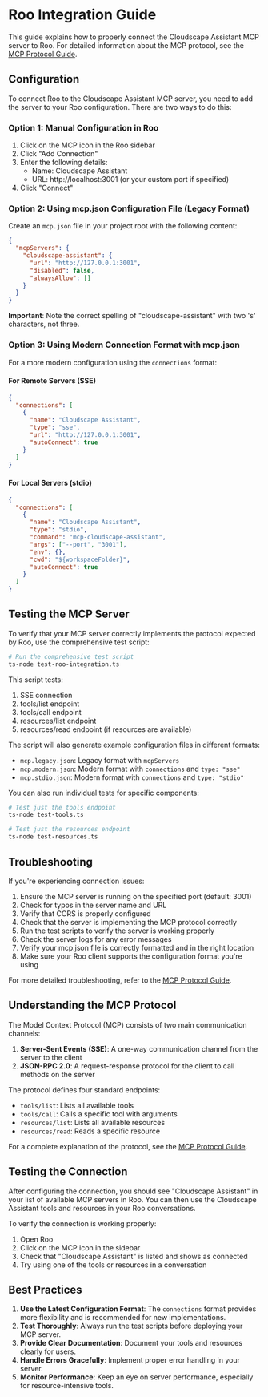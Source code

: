 # Roo Integration Guide

This guide explains how to properly connect the Cloudscape Assistant MCP server to Roo. For detailed information about the MCP protocol, see the [MCP Protocol Guide](./mcp-protocol-guide.md).

## Configuration

To connect Roo to the Cloudscape Assistant MCP server, you need to add the server to your Roo configuration. There are two ways to do this:

### Option 1: Manual Configuration in Roo

1. Click on the MCP icon in the Roo sidebar
2. Click "Add Connection"
3. Enter the following details:
   - Name: Cloudscape Assistant
   - URL: http://localhost:3001 (or your custom port if specified)
4. Click "Connect"

### Option 2: Using mcp.json Configuration File (Legacy Format)

Create an `mcp.json` file in your project root with the following content:

```json
{
  "mcpServers": {
    "cloudscape-assistant": {
      "url": "http://127.0.0.1:3001",
      "disabled": false,
      "alwaysAllow": []
    }
  }
}
```

**Important**: Note the correct spelling of "cloudscape-assistant" with two 's' characters, not three.

### Option 3: Using Modern Connection Format with mcp.json

For a more modern configuration using the `connections` format:

#### For Remote Servers (SSE)

```json
{
  "connections": [
    {
      "name": "Cloudscape Assistant",
      "type": "sse",
      "url": "http://127.0.0.1:3001",
      "autoConnect": true
    }
  ]
}
```

#### For Local Servers (stdio)

```json
{
  "connections": [
    {
      "name": "Cloudscape Assistant",
      "type": "stdio",
      "command": "mcp-cloudscape-assistant",
      "args": ["--port", "3001"],
      "env": {},
      "cwd": "${workspaceFolder}",
      "autoConnect": true
    }
  ]
}
```

## Testing the MCP Server

To verify that your MCP server correctly implements the protocol expected by Roo, use the comprehensive test script:

```bash
# Run the comprehensive test script
ts-node test-roo-integration.ts
```

This script tests:
1. SSE connection
2. tools/list endpoint
3. tools/call endpoint
4. resources/list endpoint
5. resources/read endpoint (if resources are available)

The script will also generate example configuration files in different formats:
- `mcp.legacy.json`: Legacy format with `mcpServers`
- `mcp.modern.json`: Modern format with `connections` and `type: "sse"`
- `mcp.stdio.json`: Modern format with `connections` and `type: "stdio"`

You can also run individual tests for specific components:

```bash
# Test just the tools endpoint
ts-node test-tools.ts

# Test just the resources endpoint
ts-node test-resources.ts
```

## Troubleshooting

If you're experiencing connection issues:

1. Ensure the MCP server is running on the specified port (default: 3001)
2. Check for typos in the server name and URL
3. Verify that CORS is properly configured
4. Check that the server is implementing the MCP protocol correctly
5. Run the test scripts to verify the server is working properly
6. Check the server logs for any error messages
7. Verify your mcp.json file is correctly formatted and in the right location
8. Make sure your Roo client supports the configuration format you're using

For more detailed troubleshooting, refer to the [MCP Protocol Guide](./mcp-protocol-guide.md#troubleshooting).

## Understanding the MCP Protocol

The Model Context Protocol (MCP) consists of two main communication channels:

1. **Server-Sent Events (SSE)**: A one-way communication channel from the server to the client
2. **JSON-RPC 2.0**: A request-response protocol for the client to call methods on the server

The protocol defines four standard endpoints:
- `tools/list`: Lists all available tools
- `tools/call`: Calls a specific tool with arguments
- `resources/list`: Lists all available resources
- `resources/read`: Reads a specific resource

For a complete explanation of the protocol, see the [MCP Protocol Guide](./mcp-protocol-guide.md).

## Testing the Connection

After configuring the connection, you should see "Cloudscape Assistant" in your list of available MCP servers in Roo. You can then use the Cloudscape Assistant tools and resources in your Roo conversations.

To verify the connection is working properly:
1. Open Roo
2. Click on the MCP icon in the sidebar
3. Check that "Cloudscape Assistant" is listed and shows as connected
4. Try using one of the tools or resources in a conversation

## Best Practices

1. **Use the Latest Configuration Format**: The `connections` format provides more flexibility and is recommended for new implementations.
2. **Test Thoroughly**: Always run the test scripts before deploying your MCP server.
3. **Provide Clear Documentation**: Document your tools and resources clearly for users.
4. **Handle Errors Gracefully**: Implement proper error handling in your server.
5. **Monitor Performance**: Keep an eye on server performance, especially for resource-intensive tools.